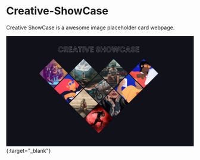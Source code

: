 # Creative-ShowCase
Creative ShowCase is a awesome image placeholder card webpage.

[![Creative Showcase](./assets/images/git-preview.png?raw=true "Creative Showcase")](https://creative-showcase-dev-z.netlify.app/){:target="_blank"}